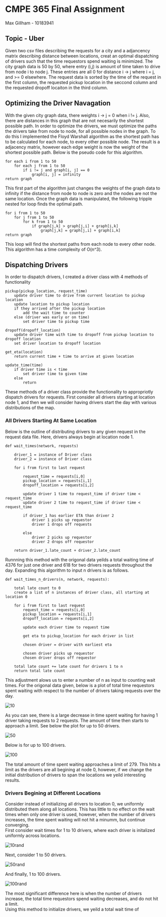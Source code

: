 # CMPE 365 Final Assignment
Max Gillham - 10183941
## Topic - Uber 
Given two csv files describing the requests for a city and a adjancency matrix describing distance between locations, creat an optimal dispatching of drivers such that the time requestors spend waiting is minimized.  The city graph data is 50 by 50, where entry (i,j) is amount of time taken to drive from node i to node j.  These entries are all 0 for distance i -> j where i = j, and >= 0 elsewhere.  The request data is sorted by the time of the request in the first column, the requested pickup location in the seccond column and the requested dropoff locaiton in the third column.

## Optimizing the Driver Navagation
With the given city graph data, there weights i -> j = 0 when i != j.  Also, there are distances in this graph that are not necesarily the shortest possible path.  In order to optimize the drivers, we must optimize the paths the drivers take from node to node, for all possible nodes in the graph.  To do this I implemented the Floyd Warshall algorithm as the shortest path has to be calculated for each node, to every other possible node.  The result is a adjacency matrix, however each edge weight is now the weight of the shortest possible path.  Below is the pseudo code for this algorithm.

```
for each i from 1 to 50
    for each j from 1 to 50
        if i != j and graph[i, j] == 0
            graph[i, j] = infinity
return graph
```

This first part of the algorithm just changes the weights of the graph data to infinity if the distance from node to node is zero and the nodes are not the same location.  Once the graph data is manipulated, the following tripple nested for loop finds the optimal path.

```
for i from 1 to 50
    for j from 1 to 50
        for k from 1 to 50
            if graph[j,k] > graph[j,i] + graph[i,k]
                graph[j,k] = graph[j,i] + graph[i,k]
return graph
```
This loop will find the shortest paths from each node to every other node.  This algorithm has a time complexity of O(n^3).

## Dispatching Drivers

In order to dispatch drivers, I created a driver class with 4 methods of functionality

```
pickup(pickup_location, request_time)
    update driver time to drive from current location to pickup location
    update location to pickup location
    if they arrived after the pickup location
        add the wait time to counter
    else (driver was early or on time)
        set driver time to pickup time

dropoff(dropoff_location)
    update driver time with time to dropoff from pickup location to dropoff location
    set driver location to dropoff location

get_eta(location)
    return current time + time to arrive at given location

update_time(time)
    if driver time is < time
        set driver time to given time
    else
        return
```
These methods of a driver class provide the functionality to appropriotly dispatch drivers for requests. First consider all drivers starting at location node 1, and then we will consider having drivers start the day with various distributions of the map.
### All Drivers Starting At Same Location
Below is the outline of distributing drivers to any given request in the request data file. Here, drivers always begin at location node 1. 

```
def wait_times(network, requests)

    driver_1 = instance of Driver class
    driver_2 = instance of Driver class

    for i from first to last request

        request_time = requests[i,0]
        pickup_location = requests[i,1]
        dropoff_location = requests[i,2]

        update driver 1 time to request_time if driver time < request_time
        update driver 2 time to request_time if driver time < request_time

        if driver_1 has earlier ETA than driver 2
            driver 1 picks up requestor
            driver 1 drops off requests
        
        else
            driver 2 picks up requestor 
            driver 2 drops off requestor
    
    return driver_1.late_count + driver_2.late_count
```

Runnning this method with the origonal data yeilds a total waiting time of 4376 for just one driver and 618 for two drivers requests throughout the day.  Expanding this algorithm to input n drivers is as follows.

```
def wait_times_n_drivers(n, network, requests):

    total late count to 0
    create a list of n instances of driver class, all starting at location 0

    for i from first to last request
        request_time = requests[i,0]
        pickup_location = requests[i,1]
        dropoff_location = requests[i,2]

        update each driver time to request time

        get eta to pickup_location for each driver in list

        chosen driver = driver with earliest eta

        chosen driver picks up requestor
        chosen driver drops off requestor
    
    total late count += late count for drivers 1 to n
    return total late count
```

This adjustment alows us to enter a number of n as input to counting wait times. For the origonal data given, below is a plot of total time requestors spent waiting with respect to the number of drivers taking requests over the day.

![10](./img/10.png)

As you can see, there is a large decrease in time spent waiting for having 1 driver taking requests to 2 requests.  The amount of time then starts to approach a limit.  See below the plot for up to 50 drivers.

![50](./img/50.png)

Below is for up to 100 drivers.

![100](./img/100.png)

The total amount of time spent waiting approaches a limit of 279. This hits a limit as the drivers are all begining at node 0, however, if we change the initial distribution of drivers to span the locations we yeild interesting results.

### Drivers Begining at Different Locations
Consider instead of initializing all drivers to location 0, we uniformly distributed them along all locations.  This has little to no effect on the wait times when only one driver is used, however, when the number of drivers increases, the time spent waiting will not hit a minumm, but continue converging.  
First consider wait times for 1 to 10 drivers, where each driver is initalized uniformly across locations.

![10rand](./img/rand_10.png)

Next, consider 1 to 50 drivers.

![50rand](./img/rand_50.png)

And finally, 1 to 100 drivers.

![100rand](./img/rand_100.png)


The most significant difference here is when the number of drivers increase, the total time requestors spend waiting decreases, and do not hit a limit.  
Using this method to initialize drivers, we yeild a total wait time of 
